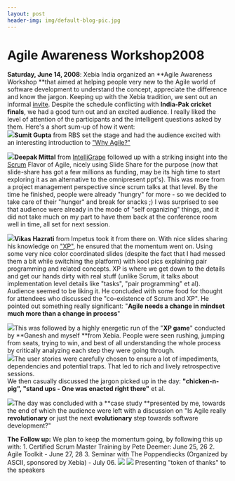 ```yaml
---
layout: post
header-img: img/default-blog-pic.jpg
---
```


# Agile Awareness Workshop2008

**Saturday, June 14, 2008**: Xebia India organized an **Agile Awareness Workshop **that aimed at helping people very new to the Agile world of software development to understand the concept, appreciate the difference and know the jargon. Keeping up with the Xebia tradition, we sent out an informal [invite](/wp-content/uploads/2008/06/invite.doc). Despite the schedule conflicting with **India-Pak cricket finals**, we had a good turn out and an excited audience. I really liked the level of attention of the participants and the intelligent questions asked by them. Here's a short sum-up of how it went:   
![](http://blog.xebia.com/wp-content/uploads/2008/06/whyagile-300x224.jpg)**Sumit Gupta** from RBS set the stage and had the audience excited with an interesting introduction to ["Why Agile?"](/wp-content/uploads/2008/06/whyagile.ppt)   
  
  
  
  
  
  
![](http://blog.xebia.com/wp-content/uploads/2008/06/scrum-300x224.jpg)**Deepak Mittal** from [IntelliGrape](http://www.intelligrape.com/) followed up with a striking insight into the [Scrum](http://www.slideshare.net/mittaldeepak01/introduction-to-scrum-463406) Flavor of Agile, nicely using Slide Share for the purpose (now that slide-share has got a few millions as funding, may be its high time to start exploring it as an alternative to the omnipresent ppt's). This was more from a project management perspective since scrum talks at that level. By the time he finished, people were already "hungry" for more - so we decided to take care of their "hunger" and break for snacks ;) I was surprised to see that audience were already in the mode of "self organizing" things, and it did not take much on my part to have them back at the conference room well in time, all set for next session.   
  
![](http://blog.xebia.com/wp-content/uploads/2008/06/xp-300x224.jpg)**Vikas Hazrati** from Impetus took it from there on. With nice slides sharing his knowledge on ["XP"](/wp-content/uploads/2008/06/vikasagile_awareness_workshop_2008.ppt), he ensured that the momentum went on. Using some very nice color coordinated slides (despite the fact that I had messed them a bit while switching the platform) with kool pics explaining pair programming and related concepts. XP is where we get down to the details and get our hands dirty with real stuff (unlike Scrum, it talks about implementation level details like "tasks", "pair programming" et al). Audience seemed to be liking it. He concluded with some food for thought for attendees who discussed the "co-existence of Scrum and XP". He pointed out something really significant: "**Agile needs a change in mindset much more than a change in process**"   
  
![](http://blog.xebia.com/wp-content/uploads/2008/06/xpgame-300x240.jpg)This was followed by a highly energetic run of the "**XP game**" conducted by **Ganesh and myself **from Xebia. People were seen rushing, jumping from seats, trying to win, and best of all understanding the whole process by critically analyzing each step they were going through.   
![](http://blog.xebia.com/wp-content/uploads/2008/06/agileparticipants-300x224.jpg)The user stories were carefully chosen to ensure a lot of impediments, dependencies and potential traps. That led to rich and lively retrospective sessions.   
We then casually discussed the jargon picked up in the day: **"chicken-n-pig", "stand ups - One was enacted right there"** et al.   
  
![](http://blog.xebia.com/wp-content/uploads/2008/06/casestudy4-300x224.jpg)The day was concluded with a **case study **presented by me, towards the end of which the audience were left with a discussion on "Is Agile really **revolutionary** or just the next **evolutionary** step towards software development?"   
  
  
  
  
  
  
  
**The Follow up:** We plan to keep the momentum going, by following this up with: 1\. Certified Scrum Master Training by Pete Deemer: June 25, 26 2\. Agile Toolkit - June 27, 28 3\. Seminar with The Poppendiecks (Organized by ASCII, sponsored by Xebia) - July 06.  ![](http://blog.xebia.com/wp-content/uploads/2008/06/thanksspeakers-300x225.jpg) ![](http://blog.xebia.com/wp-content/uploads/2008/06/dsc01180-300x225.jpg) Presenting "token of thanks" to the speakers